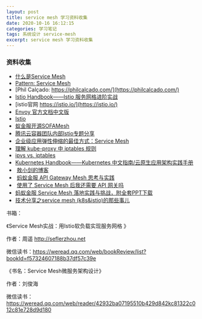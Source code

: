 ```yaml
---
layout: post
title: service mesh 学习资料收集
date: 2020-10-16 16:12:15
categories: 学习笔记
tags: 系统设计 service-mesh
excerpt: service mesh 学习资料收集
---
```


### 资料收集

* [什么是Service Mesh](https://zhuanlan.zhihu.com/p/61901608)
* [Pattern: Service Mesh](https://philcalcado.com/2017/08/03/pattern_service_mesh.html)
* [Phil Calçado: https://philcalcado.com/](https://philcalcado.com/)
* [Istio Handbook——Istio 服务网格进阶实战](https://www.servicemesher.com/istio-handbook/)
* [istio官网 https://istio.io/](https://istio.io/)
* [Envoy 官方文档中文版](https://www.servicemesher.com/envoy/)
* [Istio](https://istio.io/latest/zh/docs/ops/deployment/architecture/)
* [蚁金服开源SOFAMesh](https://github.com/sofastack/sofa-mesh)
* [腾讯云容器团队内部Istio专题分享](https://www.servicemesher.com/blog/istio-the-king-of-service-mesh/)
* [企业级应用弹性伸缩的最佳方式：Service Mesh](https://zhuanlan.zhihu.com/p/38994623)
* [理解 kube-proxy 中 iptables 规则](https://zjj2wry.github.io/network/iptables/)
* [ipvs vs. iptables](https://www.qikqiak.com/post/how-to-use-ipvs-in-kubernetes/)
* [Kubernetes Handbook——Kubernetes 中文指南/云原生应用架构实践手册](https://jimmysong.io/kubernetes-handbook/)
*  [敖小剑的博客](https://skyao.io/)
*  [蚂蚁金服 API Gateway Mesh 思考与实践](https://www.infoq.cn/article/azCFGyTDGakZqaLEEDMN)
*  [使用了 Service Mesh 后我还需要 API 网关吗](https://www.servicemesher.com/blog/do-i-need-an-api-gateway-if-i-have-a-service-mesh/)
* [蚂蚁金服 Service Mesh 落地实践与挑战，附全套PPT下载](http://blog.itpub.net/69904796/viewspace-2648816/)
* [技术分享之service mesh (k8s&istio)的那些事儿](http://xiaorui.cc/archives/6051)

书箱：

《Service Mesh实战：用Istio软负载实现服务网格 》

作者：周遥 http://seflerzhou.net

微信读书：https://weread.qq.com/web/bookReview/list?bookId=f57324607188b37df57c39e

《书名：Service Mesh微服务架构设计》

作者：刘俊海

微信读书： https://weread.qq.com/web/reader/42932ba07195510b429d842kc81322c012c81e728d9d180




